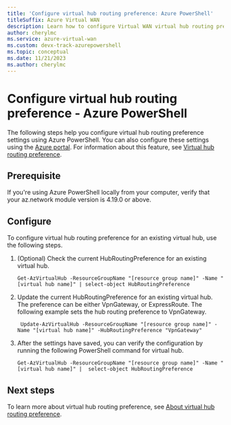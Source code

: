```yaml
---
title: 'Configure virtual hub routing preference: Azure PowerShell'
titleSuffix: Azure Virtual WAN
description: Learn how to configure Virtual WAN virtual hub routing preference using Azure PowerShell.
author: cherylmc
ms.service: azure-virtual-wan
ms.custom: devx-track-azurepowershell
ms.topic: conceptual
ms.date: 11/21/2023
ms.author: cherylmc
---
```

# Configure virtual hub routing preference - Azure PowerShell

The following steps help you configure virtual hub routing preference settings using Azure PowerShell. You can also configure these settings using the [Azure portal](howto-virtual-hub-routing-preference.md). For information about this feature, see [Virtual hub routing preference](about-virtual-hub-routing-preference.md).

## Prerequisite

If you're using Azure PowerShell locally from your computer, verify that your az.network module version is 4.19.0 or above.

## Configure

To configure virtual hub routing preference for an existing virtual hub, use the following steps.

1. (Optional) Check the current HubRoutingPreference for an existing virtual hub.

   ```azurepowershell-interactive
   Get-AzVirtualHub -ResourceGroupName "[resource group name]" -Name "[virtual hub name]" | select-object HubRoutingPreference
   ```

1. Update the current HubRoutingPreference for an existing virtual hub. The preference can be either VpnGateway, or ExpressRoute. The following example sets the hub routing preference to VpnGateway. 

   ```azurepowershell-interactive
    Update-AzVirtualHub -ResourceGroupName "[resource group name]" -Name "[virtual hub name]" -HubRoutingPreference "VpnGateway"
   ```

1. After the settings have saved, you can verify the configuration by running the following PowerShell command for virtual hub.

   ```azurepowershell-interactive
   Get-AzVirtualHub -ResourceGroupName "[resource group name]" -Name "[virtual hub name]" |  select-object HubRoutingPreference
   ```

## Next steps

To learn more about virtual hub routing preference, see [About virtual hub routing preference](about-virtual-hub-routing-preference.md).
